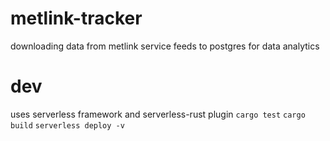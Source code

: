 # metlink-tracker

downloading data from metlink service feeds to postgres for data analytics

# dev

uses serverless framework and serverless-rust plugin
`cargo test`
`cargo build`
`serverless deploy -v`

#